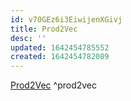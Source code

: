 ```yaml
---
id: v70GEz6i3EiwijenXGivj
title: Prod2Vec
desc: ''
updated: 1642454785552
created: 1642454782089
---
```


 [Prod2Vec](https://recohut-projects.github.io/recohut/models.prod2vec.html) ^prod2vec
